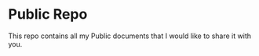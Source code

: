 # Public Repo 



This repo contains all my Public documents that I would like to share it with you. 